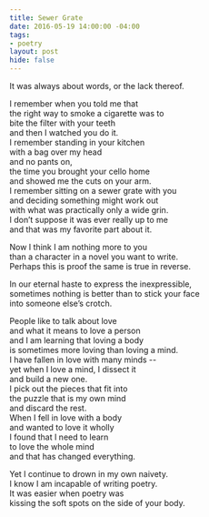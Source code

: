 ```yaml
---
title: Sewer Grate
date: 2016-05-19 14:00:00 -04:00
tags:
- poetry
layout: post
hide: false
---
```


It was always about words, or the lack thereof.

I remember when you told me that  
the right way to smoke a cigarette was to  
bite the filter with your teeth  
and then I watched you do it.  
I remember standing in your kitchen  
with a bag over my head  
and no pants on,  
the time you brought your cello home  
and showed me the cuts on your arm.  
I remember sitting on a sewer grate with you  
and deciding something might work out  
with what was practically only a wide grin.  
I don’t suppose it was ever really up to me  
and that was my favorite part about it.  

Now I think I am nothing more to you  
than a character in a novel you want to write.  
Perhaps this is proof the same is true in reverse.  

In our eternal haste to express the inexpressible,  
sometimes nothing is better than to stick your face  
into someone else’s crotch.  

People like to talk about love  
and what it means to love a person  
and I am learning that loving a body  
is sometimes more loving than loving a mind.  
I have fallen in love with many minds --  
yet when I love a mind, I dissect it  
and build a new one.  
I pick out the pieces that fit into  
the puzzle that is my own mind  
and discard the rest.  
When I fell in love with a body  
and wanted to love it wholly  
I found that I need to learn  
to love the whole mind  
and that has changed everything.  

Yet I continue to drown in my own naivety.  
I know I am incapable of writing poetry.  
It was easier when poetry was  
kissing the soft spots on the side of your body.